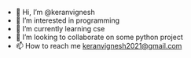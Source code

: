 - 👋 Hi, I’m @keranvignesh
- 👀 I’m interested in programming
-  🌱 I’m currently learning cse
- 💞️ I’m looking to collaborate on some python project
- 📫 How to reach me keranvignesh2021@gmail.com
  

<!---
keranvignesh/keranvignesh is a ✨ special ✨ repository because its `README.md` (this file) appears on your GitHub profile.
You can click the Preview link to take a look at your changes.
--->
